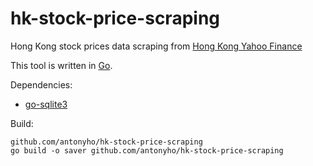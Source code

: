 # hk-stock-price-scraping
Hong Kong stock prices data scraping from [Hong Kong Yahoo Finance](https://hk.finance.yahoo.com/)

This tool is written in [Go](https://golang.org/).

Dependencies:

- [go-sqlite3](https://github.com/mattn/go-sqlite3)

Build:
```
github.com/antonyho/hk-stock-price-scraping
go build -o saver github.com/antonyho/hk-stock-price-scraping
```

